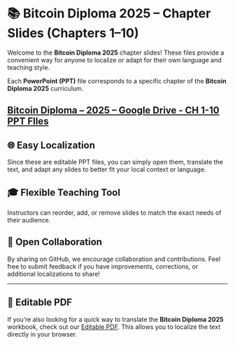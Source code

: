 # :books: Bitcoin Diploma 2025 – Chapter Slides (Chapters 1–10)

Welcome to the **Bitcoin Diploma 2025** chapter slides! These files provide a convenient way for anyone to localize or adapt for their own language and teaching style.

Each **PowerPoint (PPT)** file corresponds to a specific chapter of the **Bitcoin Diploma 2025** curriculum.

[**Bitcoin Diploma – 2025 – Google Drive - CH 1-10 PPT FIles**](https://drive.google.com/drive/folders/1MoArwxH98epFu6Sd2E9kZzZpjhzuMUuK?usp=sharing)
---

## :globe_with_meridians: Easy Localization
Since these are editable PPT files, you can simply open them, translate the text, and adapt any slides to better fit your local context or language.

## :mortar_board: Flexible Teaching Tool
Instructors can reorder, add, or remove slides to match the exact needs of their audience.

## :handshake: Open Collaboration
By sharing on GitHub, we encourage collaboration and contributions. Feel free to submit feedback if you have improvements, corrections, or additional localizations to share!

---

## :page_with_curl: Editable PDF
If you’re also looking for a quick way to translate the **Bitcoin Diploma 2025** workbook, check out our [Editable PDF](#). This allows you to localize the text directly in your browser.



